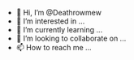 - 👋 Hi, I’m @Deathrowmew
- 👀 I’m interested in ...
- 🌱 I’m currently learning ...
- 💞️ I’m looking to collaborate on ...
- 📫 How to reach me ...

<!---
Deathrowmew/Deathrowmew is a ✨ special ✨ repository because its `README.md` (this file) appears on your GitHub profile.
You can click the Preview link to take a look at your changes.
--->
